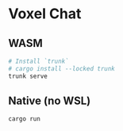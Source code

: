 # Voxel Chat

## WASM

```sh
# Install `trunk`
# cargo install --locked trunk
trunk serve
```

## Native (no WSL)

```sh
cargo run
```
